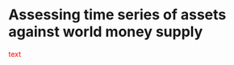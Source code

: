 # Assessing time series of assets against world money supply

<span style="color: red;">text</span>
